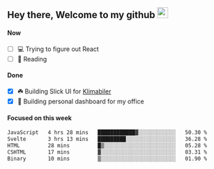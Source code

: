 ## Hey there, Welcome to my github <img src="https://media.giphy.com/media/hvRJCLFzcasrR4ia7z/giphy.gif" width="25px">

#### Now
- [ ] 💻 Trying to figure out React
- [ ] 📕 Reading

#### Done
- [x] ☘️ Building Slick UI for [Klimabiler](https://klimabiler.dk)
- [x] 🚀 Building personal dashboard for my office
 
 #### Focused on this week
<!--START_SECTION:waka-->

```txt
JavaScript   4 hrs 28 mins   ████████████▓░░░░░░░░░░░░   50.30 %
Svelte       3 hrs 13 mins   █████████░░░░░░░░░░░░░░░░   36.28 %
HTML         28 mins         █▒░░░░░░░░░░░░░░░░░░░░░░░   05.28 %
CSHTML       17 mins         ▓░░░░░░░░░░░░░░░░░░░░░░░░   03.31 %
Binary       10 mins         ▒░░░░░░░░░░░░░░░░░░░░░░░░   01.90 %
```

<!--END_SECTION:waka-->

